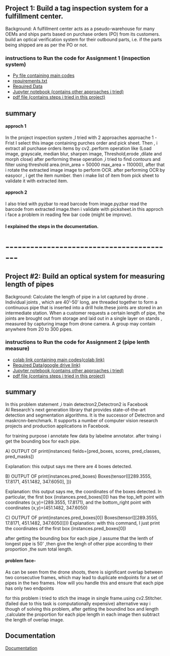 
## Project 1: Build a tag inspection system for a fulfillment center.                                                                         

Background: A fulfillment center acts as a pseudo-warehouse for many OEMs
and ships parts based on purchase orders (PO) from its customers. build an optical
verification system for their outbound parts, i.e. if the parts being shipped are
as per the PO or not.
### instructions to Run the code for Assignment 1 (inspection system)


 - [Py file containing main codes](https://github.com/ravipratap366/PhotoGAUGE_assignment1-2/blob/main/inspection_system.py)
 - [requirements.txt](https://github.com/ravipratap366/PhotoGAUGE_assignment1-2/blob/main/requirements.txt)
 - [Required Data ](https://github.com/ravipratap366/PhotoGAUGE_assignment1-2/tree/main/data)
 - [Jupyter notebook (contains other approaches i tried)](https://github.com/ravipratap366/PhotoGAUGE_assignment1-2/blob/main/INSPECTION%20SYSTEM.ipynb)
 - [pdf file (contains steps i tried in this project)](https://github.com/ravipratap366/PhotoGAUGE_assignment1-2/blob/main/PhotoGAUGE_final.pdf)






## summary 
#### approch 1
In the project inspection system ,I tried with 2 approaches
approache 1 -Frist I select this image containing purches order
and pick sheet. 
Then , i extract all purchase orders items by cv2..perform operation like
(Load image, grayscale, median blur, sharpen image, Threshold,erode ,dilate
and morph close)
after performing these operation ,i tried to find contours 
and filter using threshold area.(min_area = 50000 max_area = 110000),
after that i rotate the extracted image image to perform OCR.
after performing OCR by easyocr , i get the item number.
then i make list of item from pick sheet to validate it with extracted item.



#### approch 2 
I also tried with pyzbar to read barcode from image.pyzbar read the barcode 
from extracted image.then i validate with picksheet.in this approch i face 
a problem in reading few bar code (might be improve).

#### I explained the steps in the documentation.








# -----------------------------------------





## Project #2: Build an optical system for measuring length of pipes

Background: Calculate the length of pipe in a lot captured by drone .
Individual joints , which are 40’-50’ long, are
threaded together to form a continuous pipe that is inserted into 
a drill hole.these joints are stored in an intermediate station. 
When a customer requests a certain length of pipe, the
joints are brought out from storage and laid out in a single layer on 
stands , measured by capturing image from drone camera.
 A group may contain anywhere from 20 to 300 pipes.





### instructions to Run the code for Assignment 2 (pipe lenth measure)


 - [colab link containing main codes(colab link)](https://colab.research.google.com/drive/1EwUTqSNqAwppkjmCQctQ6qWR6nHO6YnP#scrollTo=BC90wcMqwnt-)
 - [Required Data(google drive link) ](https://drive.google.com/drive/folders/1-M64d6-cWzQgiG7vxSfu-QN3EdBYw9PT?usp=sharing)
 - [Jupyter notebook (contains other approaches i tried)](https://github.com/ravipratap366/PhotoGAUGE_assignment1-2/blob/main/pipe_len_Detectron2_final_(2).ipynb)
 - [pdf file (contains steps i tried in this project)](https://github.com/ravipratap366/PhotoGAUGE_assignment1-2/blob/main/PhotoGAUGE_final.pdf)







## summary
In this problem statement ,i train detectron2,Detectron2 is Facebook\
AI Research's next generation library that provides state-of-the-art
detection and segmentation algorithms. It is the successor of 
Detectron and maskrcnn-benchmark. It supports a number of computer
vision research projects and production applications in Facebook.

for training purpose i annotate few data by labelme annotator.
after traing i get the bounding box for each pipe.

A) OUTPUT OF print(instances) fields=[pred_boxes, scores, pred_classes, pred_masks])

Explanation: this output says me there are 4 boxes detected.

B) OUTPUT OF print(instances.pred_boxes) Boxes(tensor([[289.3555, 17.8171, 451.1482, 347.6050], ]))

Explanation: this output says me, the coordinates of the boxes detected. In particular, the first box (instances.pred_boxes[0]) has the top_left point with coordinates (x,y)=(289.3555, 17.8171), and the bottom_right point with coordinates (x,y)=(451.1482, 347.6050)

C) OUTPUT OF print(instances.pred_boxes[0]) Boxes(tensor([[289.3555, 17.8171, 451.1482, 347.6050]])) Explanation: with this command, I just print the coordinates of the first box (instances.pred_boxes[0])

after getting the bounding box for each pipe ,I assume that the lenth of 
longest pipe is 50' ,then give the lengh of other pipe according to their proportion
,the sum total length.



#### problem face-
As can be seen from the drone shoots, there is significant overlap
between two consecutive frames, which may lead to duplicate
endpoints for a set of pipes in the two frames. How will you handle this
and ensure that each pipe has only two endpoints

for this problem i tried to stich the image in single frame.using cv2.Stitcher.
(failed due to this task is computationally expensive)
alternative way i though of solving this problem, after getting the boundind
box and length ,calculate the proportion for each pipe length in each image
then subtract the length of overlap image.
## Documentation

[Documentation](https://github.com/ravipratap366/PhotoGAUGE_assignment1-2/blob/main/PhotoGAUGE_final.pdf)

